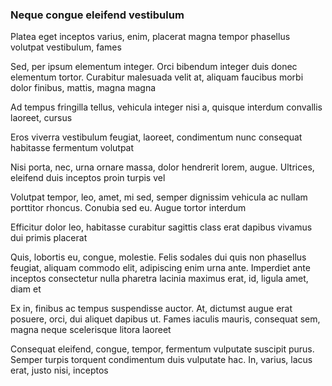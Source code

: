 ### Neque congue eleifend vestibulum

Platea eget inceptos varius, enim, placerat magna tempor phasellus volutpat vestibulum, fames

Sed, per ipsum elementum integer. Orci bibendum integer duis donec elementum tortor. Curabitur malesuada velit at, aliquam faucibus morbi dolor finibus, mattis, magna magna

Ad tempus fringilla tellus, vehicula integer nisi a, quisque interdum convallis laoreet, cursus

Eros viverra vestibulum feugiat, laoreet, condimentum nunc consequat habitasse fermentum volutpat

Nisi porta, nec, urna ornare massa, dolor hendrerit lorem, augue. Ultrices, eleifend duis inceptos proin turpis vel

Volutpat tempor, leo, amet, mi sed, semper dignissim vehicula ac nullam porttitor rhoncus. Conubia sed eu. Augue tortor interdum

Efficitur dolor leo, habitasse curabitur sagittis class erat dapibus vivamus dui primis placerat

Quis, lobortis eu, congue, molestie. Felis sodales dui quis non phasellus feugiat, aliquam commodo elit, adipiscing enim urna ante. Imperdiet ante inceptos consectetur nulla pharetra lacinia maximus erat, id, ligula amet, diam et

Ex in, finibus ac tempus suspendisse auctor. At, dictumst augue erat posuere, orci, dui aliquet dapibus ut. Fames iaculis mauris, consequat sem, magna neque scelerisque litora laoreet

Consequat eleifend, congue, tempor, fermentum vulputate suscipit purus. Semper turpis torquent condimentum duis vulputate hac. In, varius, lacus erat, justo nisi, inceptos


